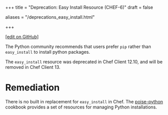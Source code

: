 +++
title = "Deprecation: Easy Install Resource (CHEF-6)"
draft = false

aliases = "/deprecations_easy_install.html"


  
    
    
    
    
+++    

[\[edit on GitHub\]](https://github.com/chef/chef-web-docs/blob/master/content/deprecations_easy_install.md)

<meta name="robots" content="noindex">

The Python community recommends that users prefer `pip` rather than
`easy_install` to install python packages.

The `easy_install` resource was deprecated in Chef Client 12.10, and
will be removed in Chef Client 13.

Remediation
===========

There is no built in replacement for `easy_install` in Chef. The
[poise-python](https://supermarket.chef.io/cookbooks/poise-python)
cookbook provides a set of resources for managing Python installations.
